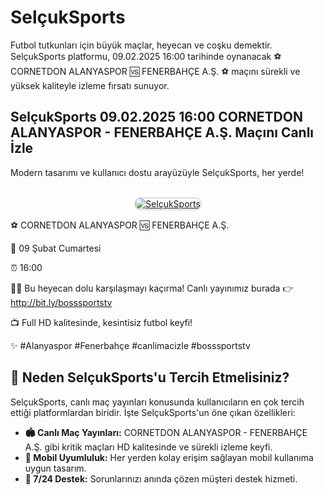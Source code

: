 <h1>SelçukSports</h1>
<p>Futbol tutkunları için büyük maçlar, heyecan ve coşku demektir. SelçukSports platformu, 09.02.2025 16:00 tarihinde oynanacak ⚽️ CORNETDON ALANYASPOR 🆚 FENERBAHÇE A.Ş. ⚽️ maçını sürekli ve yüksek kaliteyle izleme fırsatı sunuyor.</p>

<h2>SelçukSports 09.02.2025 16:00 CORNETDON ALANYASPOR - FENERBAHÇE A.Ş. Maçını Canlı İzle</h2>
<p>Modern tasarımı ve kullanıcı dostu arayüzüyle SelçukSports, her yerde!</p>

<center>
  <br>
  <a href="http://bit.ly/bosssportstv" title="SelçukSports Giriş">
    <img src="https://i.ibb.co/5K7Ks6w/zzzz3.gif" alt="SelçukSports" style="max-width:100%; border:2px solid #ddd; border-radius:10px;">
  </a>
</center>

<p>⚽️ CORNETDON ALANYASPOR 🆚 FENERBAHÇE A.Ş.</p>
<p>📅 09 Şubat Cumartesi</p>
<p>⏰ 16:00</p>
<p>🔴🔶 Bu heyecan dolu karşılaşmayı kaçırma! Canlı yayınımız burada 👉 <a href="http://bit.ly/bosssportstv">http://bit.ly/bosssportstv</a></p>
<p>📺 Full HD kalitesinde, kesintisiz futbol keyfi!</p>
<p>✨ #Alanyaspor #Fenerbahçe #canlimacizle #bosssportstv</p>

<h2>🌟 Neden SelçukSports'u Tercih Etmelisiniz?</h2>
<p>SelçukSports, canlı maç yayınları konusunda kullanıcıların en çok tercih ettiği platformlardan biridir. İşte SelçukSports'un öne çıkan özellikleri:</p>

<ul>
  <li><strong>🏟 Canlı Maç Yayınları:</strong> CORNETDON ALANYASPOR - FENERBAHÇE A.Ş. gibi kritik maçları HD kalitesinde ve sürekli izleme keyfi.</li>
  <li><strong>📱 Mobil Uyumluluk:</strong> Her yerden kolay erişim sağlayan mobil kullanıma uygun tasarım.</li>
  <li><strong>💬 7/24 Destek:</strong> Sorunlarınızı anında çözen müşteri destek hizmeti.</li>
</ul>

